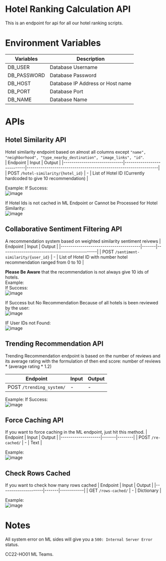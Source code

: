 # Hotel Ranking Calculation API

This is an endpoint for api for all our hotel ranking scripts.

# Environment Variables
| Variables   | Description                      |
|-------------|----------------------------------|
| DB_USER     | Database Username                |
| DB_PASSWORD | Database Password                |
| DB_HOST     | Database IP Address or Host name |
| DB_PORT     | Database Port                    |
| DB_NAME     | Database Name                    |

# APIs
## Hotel Similarity API
Hotel similarity endpoint based on almost all columns except `"name", "neighborhood", "type_nearby_destination", "image_links", "id"`.    
| Endpoint                     | Input                      | Output                                                           |
|------------------------------|----------------------------|------------------------------------------------------------------|
| POST `/hotel-similarity/{hotel_id}` | - | List of Hotel ID (Currently hardcoded to give 10 recommendation) |

Example:
If Success:  
![image](https://user-images.githubusercontent.com/61568092/169243556-4432b73c-e812-4c8c-b45e-101a009da98f.png)

If Hotel Ids is not cached in ML Endpoint or Cannot be Processed for Hotel Similarity:  
![image](https://user-images.githubusercontent.com/61568092/169243726-0f346f09-d498-4e53-815f-b13664c1b880.png)

## Collaborative Sentiment Filtering API
A recommendation system based on weighted similarity sentiment reivews
| Endpoint                               | Input | Output                                         |
|----------------------------------------|-------|------------------------------------------------|
| POST `/sentiment-similarity/{user_id}` | -     | List of Hotel ID with number hotel recommendation ranged from 0 to 10 |

**Please Be Aware** that the recommendation is not always give 10 ids of hotels.  
Example:  
If Success:  
![image](https://user-images.githubusercontent.com/61568092/169698056-96480a98-ca74-4ab2-8639-c48797d996d1.png)  

If Success but No Recommendation Because of all hotels is been reviewed by the user:  
![image](https://user-images.githubusercontent.com/61568092/169698126-55871840-9cf4-4a9d-ac0d-f01ad12c9d22.png)

IF User IDs not Found:  
![image](https://user-images.githubusercontent.com/61568092/169698039-9f596f8f-895e-48b8-8a6a-3f0c0e123476.png)

## Trending Recommendation API
Trending Recommendation endpoint is based on the number of reviews and its average rating with the formulation of then end score: number of reviews * (average rating * 1.2)    

| Endpoint                     | Input                      | Output                                                           |
|------------------------------|----------------------------|------------------------------------------------------------------|
| POST `/trending_system/` | - | - | List of Hotel ID sorted from having the best to the worst score

Example:
If Success:  
![image](https://user-images.githubusercontent.com/61568092/169243556-4432b73c-e812-4c8c-b45e-101a009da98f.png)

## Force Caching API
If you want to force caching in the ML endpoint, just hit this method.
| Endpoint           | Input | Output |
|--------------------|-------|--------|
| POST `/re-cached/` | -     | Text   |

Example:   
![image](https://user-images.githubusercontent.com/58240454/170513139-8e011a8d-4f73-4f97-865c-1f02b00e601a.JPG)

## Check Rows Cached
If you want to check how many rows cached
| Endpoint            | Input | Output     |
|---------------------|-------|------------|
| GET `/rows-cached/` | -     | Dictionary |

Example:  
![image](https://user-images.githubusercontent.com/61568092/169244820-3696ad2a-fb41-4359-806b-2b8c552768d1.png)


# Notes
All system error on ML sides will give you a `500: Internal Server Error` status.


CC22-HO01 ML Teams.
